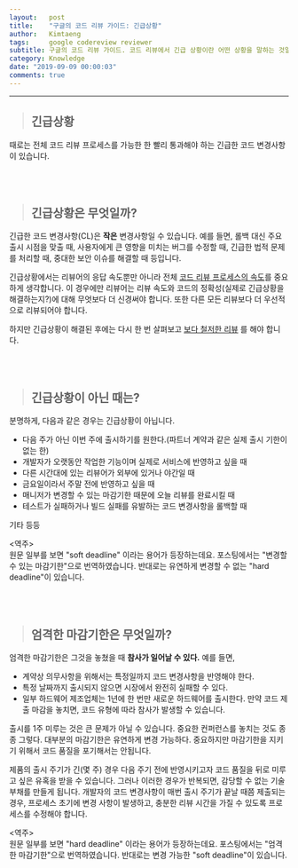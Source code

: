 ```yaml
---
layout:   post
title:    "구글의 코드 리뷰 가이드: 긴급상황"
author:   Kimtaeng
tags: 	  google codereview reviewer
subtitle: 구글의 코드 리뷰 가이드. 코드 리뷰에서 긴급 상황이란 어떤 상황을 말하는 것일까?
category: Knowledge
date: "2019-09-09 00:00:03"
comments: true
---
```


<hr/>

> ## 긴급상황

때로는 전체 코드 리뷰 프로세스를 가능한 한 빨리 통과해야 하는 긴급한 코드 변경사항이 있습니다.

<br/><br/>

> ## 긴급상황은 무엇일까?

긴급한 코드 변경사항(CL)은 **작은** 변경사항일 수 있습니다. 예를 들면, 롤백 대신 주요 출시 시점을 맞출 때, 사용자에게 큰 영향을
미치는 버그를 수정할 때, 긴급한 법적 문제를 처리할 때, 중대한 보안 이슈를 해결할 때 등입니다.

긴급상황에서는 리뷰어의 응답 속도뿐만 아니라 전체 <a href="/post/speed-of-code-reviews">코드 리뷰 프로세스의 속도</a>를
중요하게 생각합니다. 이 경우에만 리뷰어는 리뷰 속도와 코드의 정확성(실제로 긴급상황을 해결하는지?)에 대해 무엇보다
더 신경써야 합니다. 또한 다른 모든 리뷰보다 더 우선적으로 리뷰되어야 합니다.

하지만 긴급상황이 해결된 후에는 다시 한 번 살펴보고 <a href="/post/what-to-look-for-in-a-code-review">보다 철저한 리뷰</a>
를 해야 합니다.

<br/><br/>

> ## 긴급상황이 아닌 때는?

분명하게, 다음과 같은 경우는 긴급상황이 아닙니다.

- 다음 주가 아닌 이번 주에 출시하기를 원한다.(파트너 계약과 같은 실제 출시 기한이 없는 한)
- 개발자가 오랫동안 작업한 기능이며 실제로 서비스에 반영하고 싶을 때
- 다른 시간대에 있는 리뷰어가 외부에 있거나 야간일 때
- 금요일이라서 주말 전에 반영하고 싶을 때
- 매니저가 변경할 수 있는 마감기한 때문에 오늘 리뷰를 완료시킬 때
- 테스트가 실패하거나 빌드 실패를 유발하는 코드 변경사항을 롤백할 때

기타 등등

<div class="post_comments">
&lt;역주&gt;<br/>
원문 일부를 보면 "soft deadline" 이라는 용어가 등장하는데요.
포스팅에서는 "변경할 수 있는 마감기한"으로 번역하였습니다. 반대로는 유연하게 변경할 수 없는 "hard deadline"이 있습니다.</div>

<br/><br/>

> ## 엄격한 마감기한은 무엇일까?

엄격한 마감기한은 그것을 놓쳤을 때 **참사가 일어날 수 있다.** 예를 들면,

- 계약상 의무사항을 위해서는 특정일까지 코드 변경사항을 반영해야 한다.
- 특정 날짜까지 출시되지 않으면 시장에서 완전히 실패할 수 있다.
- 일부 하드웨어 제조업체는 1년에 한 번만 새로운 하드웨어를 출시한다. 만약 코드 제출 마감을 놓치면, 코드 유형에 따라
참사가 발생할 수 있습니다.

출시를 1주 미루는 것은 큰 문제가 아닐 수 있습니다. 중요한 컨퍼런스를 놓치는 것도 종종 그렇다.
대부분의 마감기한은 유연하게 변경 가능하다. 중요하지만 마감기한을 지키기 위해서 코드 품질을 포기해서는 안됩니다.

제품의 출시 주기가 긴(몇 주) 경우 다음 주기 전에 반영시키고자 코드 품질을 뒤로 미루고 싶은 유혹을 받을 수 있습니다.
그러나 이러한 경우가 반복되면, 감당할 수 없는 기술부채를 만들게 됩니다. 개발자의 코드 변경사항이 매번 출시 주기가 끝날 때쯤
제출되는 경우, 프로세스 초기에 변경 사항이 발생하고, 충분한 리뷰 시간을 가질 수 있도록 프로세스를 수정해야 합니다. 

<div class="post_comments">
&lt;역주&gt;<br/>
원문 일부를 보면 "hard deadline" 이라는 용어가 등장하는데요.
포스팅에서는 "엄격한 마감기한"으로 번역하였습니다. 반대로는 변경 가능한 "soft deadline"이 있습니다.</div>